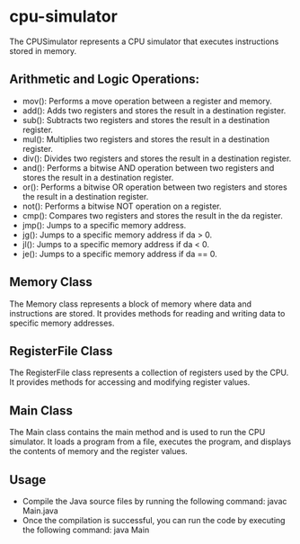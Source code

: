 # cpu-simulator
The CPUSimulator represents a CPU simulator that executes instructions stored in memory.

## Arithmetic and Logic Operations:
- mov(): Performs a move operation between a register and memory.
- add(): Adds two registers and stores the result in a destination register.
- sub(): Subtracts two registers and stores the result in a destination register.
- mul(): Multiplies two registers and stores the result in a destination register.
- div(): Divides two registers and stores the result in a destination register.
- and(): Performs a bitwise AND operation between two registers and stores the result in a destination register.
- or(): Performs a bitwise OR operation between two registers and stores the result in a destination register.
- not(): Performs a bitwise NOT operation on a register.
- cmp(): Compares two registers and stores the result in the da register.
- jmp(): Jumps to a specific memory address.
- jg(): Jumps to a specific memory address if da > 0.
- jl(): Jumps to a specific memory address if da < 0.
- je(): Jumps to a specific memory address if da == 0.

## Memory Class
The Memory class represents a block of memory where data and instructions are stored.
It provides methods for reading and writing data to specific memory addresses.

## RegisterFile Class
The RegisterFile class represents a collection of registers used by the CPU. 
It provides methods for accessing and modifying register values.

## Main Class
The Main class contains the main method and is used to run the CPU simulator. 
It loads a program from a file, executes the program, and displays the contents of memory and the register values.

## Usage
- Compile the Java source files by running the following command: javac Main.java
- Once the compilation is successful, you can run the code by executing the following command: java Main

